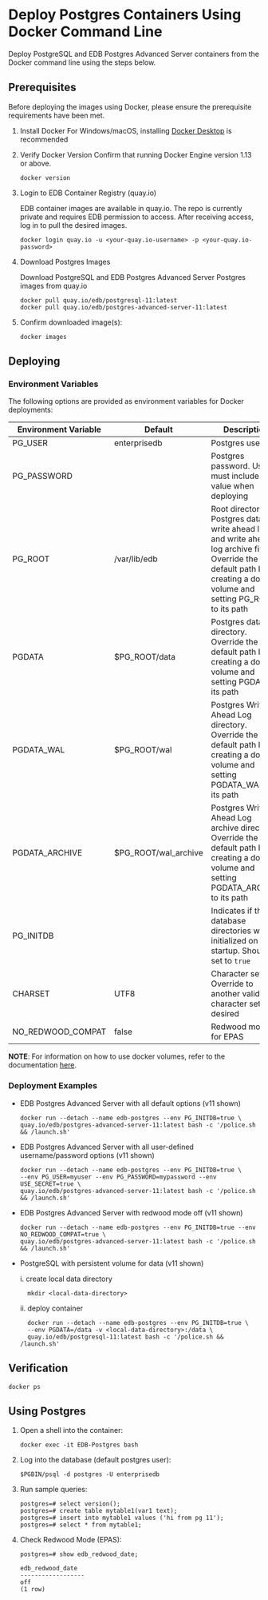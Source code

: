 # Deploy Postgres Containers Using Docker Command Line
Deploy PostgreSQL and EDB Postgres Advanced Server containers from the Docker command line using the steps below. 

## Prerequisites
Before deploying the images using Docker, please ensure the prerequisite requirements have been met. 

1. Install Docker
For Windows/macOS, installing [Docker Desktop](https://www.docker.com/products/docker-desktop) is recommended

2. Verify Docker Version
   Confirm that running Docker Engine version 1.13 or above.
   ```
   docker version
   ```

3. Login to EDB Container Registry (quay.io)

   EDB container images are available in quay.io. The repo is currently private and requires EDB permission to access. After
receiving access, log in to pull the desired images.
   ```
   docker login quay.io -u <your-quay.io-username> -p <your-quay.io-password>
   ```
   
4. Download Postgres Images

   Download PostgreSQL and EDB Postgres Advanced Server Postgres images from quay.io
   ```
   docker pull quay.io/edb/postgresql-11:latest
   docker pull quay.io/edb/postgres-advanced-server-11:latest
   ```

5. Confirm downloaded image(s):
   ```
   docker images
   ```

## Deploying

### Environment Variables
The following options are provided as environment variables for Docker deployments:

| Environment Variable | Default              | Description               |
|----------------------|----------------------|---------------------------|
| PG_USER              | enterprisedb         | Postgres user             |
| PG_PASSWORD          |                      | Postgres password. User must include value when deploying         |
| PG_ROOT              | /var/lib/edb         | Root directory of Postgres data, write ahead log, and write ahead log archive files. Override the default path by creating a docker volume and setting PG_ROOT to its path |
| PGDATA               | $PG_ROOT/data        | Postgres data directory. Override the default path by creating a docker volume and setting PGDATA to its path   |
| PGDATA_WAL           | $PG_ROOT/wal         | Postgres Write Ahead Log directory. Override the default path by creating a docker volume and setting PGDATA_WAL to its path    |
| PGDATA_ARCHIVE       | $PG_ROOT/wal_archive | Postgres Write Ahead Log archive directory. Override the default path by creating a docker volume and setting PGDATA_ARCHIVE to its path |
| PG_INITDB            |                      | Indicates if the database directories will be initialized on startup. Should be set to `true`             |
| CHARSET              | UTF8                 | Character set. Override to another valid character set if desired             |
| NO_REDWOOD_COMPAT    | false                | Redwood mode for EPAS     |

**NOTE**: For information on how to use docker volumes, refer to the documentation [here](https://docs.docker.com/storage/volumes/).

### Deployment Examples

- EDB Postgres Advanced Server with all default options (v11 shown)
  ```
  docker run --detach --name edb-postgres --env PG_INITDB=true \
  quay.io/edb/postgres-advanced-server-11:latest bash -c '/police.sh && /launch.sh'
  ```
 - EDB Postgres Advanced Server with all user-defined username/password options (v11 shown)
   ```
   docker run --detach --name edb-postgres --env PG_INITDB=true \
   --env PG_USER=myuser --env PG_PASSWORD=mypassword --env USE_SECRET=true \
   quay.io/edb/postgres-advanced-server-11:latest bash -c '/police.sh && /launch.sh'
   ```
 - EDB Postgres Advanced Server with redwood mode off (v11 shown)
   ```  
   docker run --detach --name edb-postgres --env PG_INITDB=true --env NO_REDWOOD_COMPAT=true \
   quay.io/edb/postgres-advanced-server-11:latest bash -c '/police.sh && /launch.sh'
   ```
- PostgreSQL with persistent volume for data (v11 shown)
        
    i. create local data directory
 
        mkdir <local-data-directory>
    
    ii. deploy container

        docker run --detach --name edb-postgres --env PG_INITDB=true \
        --env PGDATA=/data -v <local-data-directory>:/data \
        quay.io/edb/postgresql-11:latest bash -c '/police.sh && /launch.sh'
        
## Verification
   ```
   docker ps
   ```
   
## Using Postgres

1. Open a shell into the container:
   ```
   docker exec -it EDB-Postgres bash
   ```
2. Log into the database (default postgres user):
   ```
   $PGBIN/psql -d postgres -U enterprisedb
   ```
3. Run sample queries:
   ```
   postgres=# select version();
   postgres=# create table mytable1(var1 text);
   postgres=# insert into mytable1 values ('hi from pg 11');
   postgres=# select * from mytable1;
   ```
4. Check Redwood Mode (EPAS):      
   ```
   postgres=# show edb_redwood_date;
   ```
   ```
   edb_redwood_date
   ------------------
   off
   (1 row)
   ```
